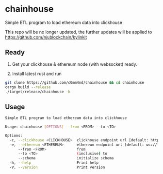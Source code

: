 # chainhouse
Simple ETL program to load ethereum data into clickhouse

This repo will be no longer updated, the further updates will be applied to https://github.com/njublockchain/kylinkit

## Ready

1. Get your clickhouse & ethereum node (with websocket) ready.

2. Install latest rust and run
 
```bash
git clone https://github.com/c0mm4nd/chainhouse && cd chainhouse
cargo build --release
./target/release/chainhouse -h
```

## Usage

```bash
Simple ETL program to load ethereum data into clickhouse

Usage: chainhouse [OPTIONS] --from <FROM> --to <TO>

Options:
  -c, --clickhouse <CLICKHOUSE>  clickhouse endpoint url [default: http://localhost:8123]
  -e, --ethereum <ETHEREUM>      ethereum endpoint url [default: ws://localhost:8545]
      --from <FROM>              from
      --to <TO>                  (inclusive) to
      --schema                   initialize schema
  -h, --help                     Print help
  -V, --version                  Print version
```
